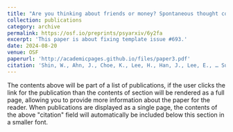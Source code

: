 ```yaml
---
title: "Are you thinking about friends or money? Spontaneous thought contents reveal the value of social relationships for happiness"
collection: publications
category: archive
permalink: https://osf.io/preprints/psyarxiv/6y2fa
excerpt: 'This paper is about fixing template issue #693.'
date: 2024-08-20
venue: OSF
paperurl: 'http://academicpages.github.io/files/paper3.pdf'
citation: 'Shin, W., Ahn, J., Choe, K., Lee, H., Han, J., Lee, E., … Sul, S. (2024, August 21). Are you thinking about friends or money?  Spontaneous thought contents reveal the value of social relationships for happiness. https://doi.org/10.31234/osf.io/6y2fa'
---
```


The contents above will be part of a list of publications, if the user clicks the link for the publication than the contents of section will be rendered as a full page, allowing you to provide more information about the paper for the reader. When publications are displayed as a single page, the contents of the above "citation" field will automatically be included below this section in a smaller font.
